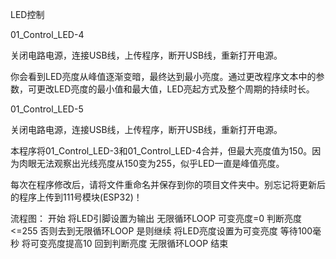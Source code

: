 LED控制

01_Control_LED-4

关闭电路电源，连接USB线，上传程序，断开USB线，重新打开电源。

你会看到LED亮度从峰值逐渐变暗，最终达到最小亮度。通过更改程序文本中的参数，可更改LED亮度的最小值和最大值，LED亮起方式及整个周期的持续时长。

01_Control_LED-5

关闭电路电源，连接USB线，上传程序，断开USB线，重新打开电源。

本程序将01_Control_LED-3和01_Control_LED-4合并，但最大亮度值为150。因为肉眼无法观察出光线亮度从150变为255，似乎LED一直是峰值亮度。

每次在程序修改后，请将文件重命名并保存到你的项目文件夹中。别忘记将更新后的程序上传到111号模块(ESP32)！

流程图：
开始
将LED引脚设置为输出
无限循环LOOP
可变亮度=0
判断亮度<=255
否则去到无限循环LOOP
是则继续
将LED亮度设置为可变亮度
等待100毫秒
将可变亮度提高10
回到判断亮度
无限循环LOOP
结束